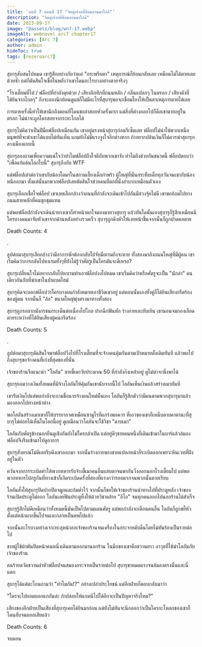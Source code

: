 ```yaml
---
title: 'บทที่ 7 ตอนที่ 17 "จิตมุ่งร้ายที่คืบคลานมาใกล้"'
description: "จิตมุ่งร้ายที่คืบคลานมาใกล้"
date: 2023-09-17
image: "@assets/blog/wn7-17.webp"
imageAlt: webnovel arc7 chapter17
categories: [Arc 7]
author: admin
hideToc: true
tags: [rezeroarc7]
---
```

สุบารุสับสนไปหมด เขารู้สึกอย่างกับว่าแค่ "กระพริบตา" เหตุการณ์ก็ย้อนกลับเลย เหมือนไม่ได้ตายเลยด้วยซ้ำ แต่ก็ตัดสินใจเชื่อในพลังว่าเขาโดนอะไรบางอย่างตายจริงๆ

"โรงเตี๊ยมที่ไป / ฟล็อปที่กำลังคุยด้วย / เสียงอึกทึกที่ถนนหลัก / กลิ่นแปลกๆ ในตรอก / เสียงดังที่ได้ยินจากไกลๆ" ถึงจะลองนึกย้อนดูแต่ก็ไม่มีอะไรที่สุบารุพอจะเชื่อมโยงให้เป็นสาเหตุการตายได้เลย

การตายครั้งนี้ทำให้เขานึกถึงตอนที่โดนชอล่าสอยหัวครั้งแรก แต่สิ่งที่ต่างออกไปก็คือเขาตายอยู่ในตรอก ไม่น่าจะถูกใครสอยจากระยะไกลได้

สุบารุไม่คิดว่าเป็นฝีมือฟล็อปเหมือนกัน เขาอยู่ตรงหน้าสุบารุก่อนรีเซ็ตเลย ฟล็อปไม่น่าใช่พวกเหนือมนุษย์ที่จะฆ่าเขาได้แบบไม่ทันเห็น แถมยังไม่มีแรงจูงใจอีกต่างหาก ถ้าอยากปล้นเงินก็ไม่ควรฆ่าสุบารุกลางเมืองแบบนี้

สุบารุลองถามเพื่อความแน่ใจว่าทำไมฟล็อปถึงใจดีกับพวกเขาจัง ทำไมถึงช่วยกันขนาดนี้ ฟล็อปตอบว่า "เพื่อแก้แค้นโลกใบนี้" สุบารุถึงกับ WTF

แต่ฟล็อปเล่าต่อว่าเขากับน้องโตมาในสถานเลี้ยงเด็กกำพร้า ผู้ใหญ่ที่นั่นกระทืบเด็กทุกวันจนเขากับน้องหนีออกมา ตั้งแต่นั้นมาพวกฟล็อปเลยตัดสินใจช่วยคนที่ตกที่นั่งลำบากเหมือนตัวเอง

สุบารุเลือกเชื่อใจฟล็อป เขาเลยเลือกอ้างว่าถนนที่กำลังจะเดินเข้าไปกันมีฮวงจุ้ยไม่ดี เขาขออ้อมไปทางถนนสายหลักที่คนชุกชุมแทน

แต่พอฟล็อปกำลังจะเดินนำทางเขาก็ทำหน้าตกใจมองมาทางสุบารุ แล้วทันใดนั้นเองสุบารุก็รู้สึกเหมือนมีใครบางคนมาจับหัวเขาจากด้านหลังอย่างรวดเร็ว สุบารุถูกดึงหัวให้เงยหน้าขึ้นจากนั้นก็ถูกปาดคอตาย

Death Counts: 4

.

ลูปต่อมาสุบารุเลือกอ้างว่ามีอาการชักต้องกลับไปจับมือเรมถึงจะหาย ทั้งสองมาถึงถนนใหญ่ที่มีผู้คน เขาเริ่มคิดว่าการกลับไปหาเรมทั้งๆที่ยังไม่รู้ว่าศัตรูเป็นใครมันจะดีเหรอ?

สุบารุเปลี่ยนใจไม่อยากกลับไปหาเรมทำเอาฟล็อปงงไปหมด เขาเริ่มคิดว่าหรือศัตรูจะเป็น "นักล่า" คนเดียวกันกับที่ฆ่าเขาในป่าแบดไฮม์

สุบารุคิดจะบอกฟล็อปว่าใครบางคนกำลังหมายเอาชีวิตเขาอยู่ แต่ตอนนั้นเองทั้งคู่ก็ได้ยินเสียงกรีดร้องของผู้คน จากนั้นก็ "ล้อ" ขนาดใหญ่พุ่งตรงมาทางทั้งสอง

สุบารุถูกรถลากมังกรชนกระเด็นต่อเนื่องไปไกล ปากฉีกฟันหัก ร่างกายเละยับเยิน เขานอนจมกองเลือดตายระหว่างที่ได้ยินเสียงผู้คนกรีดร้อง

Death Counts: 5

.

ลูปต่อมาสุบารุตัดสินใจพาฟล็อปวิ่งไปที่โรงเตี๊ยมที่จะจ้างคนคุ้มกันตามเป้าหมายดั้งเดิมทันที แล้วพอไปถึงสุบารุขอจ้างคนที่เก่งที่สุดของที่นั่น

เจ้าของร้านจึงแนะนำ "โลอัน" ชายขี้เมาวัยประมาณ 50 ที่กำลังก๊งเหล้าอยู่ ดูไม่น่าจะพึ่งพาได้

สุบารุยอมวางเงินทั้งหมดที่มีจ้างโลอันให้คุ้มกันเขานับจากนี้ไป โลอันเห็นเงินแล้วสร่างเมาทันที

เขารับเงินไปแต่พอกำลังจะถามชื่อนายจ้างคนใหม่นั้นเอง โลอันก็รู้สึกตัวว่ามีคนตามพวกสุบารุมาแล้วมองออกไปทางหน้าต่าง

พอโลอันสร่างเมาเขาก็ให้บรรยากาศเหมือนซามูไรที่แกร่งพอควร ที่เอวของเขาก็เหน็บดาบคาตานะที่สุบารุไม่ค่อยได้เห็นในโลกนี้อยู่ ดูเหมือนว่าโลอันจะใช้วิชา "ดาบเมา"

โลอันกับศัตรูข้างนอกยืนดูเชิงกันยังไม่ใครกล้าเปิด แต่อยู่ดีๆชายคนหนึ่งก็เดินเข้ามาในบาร์แล้วล้มลง ฟล็อปจึงรีบเข้ามาไปดูอาการ

สุบารุสังหรณ์ไม่ดีเลยรีบดึงเขาออกมา จากนั้นร่างกายของชายแปลกหน้าก็ระเบิดออกเพราะหินเวทที่ฝังอยู่ในตัว

ควันจากการระเบิดทำให้พวกทหารรับจ้างขี้เมาคนอื่นแสบตาจนพากันวิ่งออกนอกโรงเตี๊ยมไป แต่พอพวกทหารไปกรูกันที่ทางเข้าก็เกิดระเบิดครั้งที่สองที่แรงกว่ารอบแรกจนพวกนั้นตายเรียบ

โลอันสั่งให้สุบารุปิดปากปิดจมูกและก้มต่ำไว้ จากนั้นก็ขอให้เจ้าของร้านนำทางไปที่ประตูหลัง เจ้าของร้านเปิดประตูไม่ออก โลอันเลยฟันประตูทิ้งให้ด้วยวิชาคล้าย "อิไอ" จนทุกคนออกไปนอกร้านได้สำเร็จ

สุบารุรู้สึกไม่ดีเหมือนว่าทั้งหมดนี้มันเป็นไปตามแผนศัตรู แต่พอกำลังจะเตือนคนอื่น โลอันก็ถูกขยี้หัวตั้งแต่หน้าผากขึ้นไปจนเละกลายเป็นศพไปแล้ว

จากนั้นอะไรบางอย่างเจาะทะลุหน้าอกเจ้าของร้านจนเครื่องในกระจายดับดิ้นโดยไม่ทันร้องเป็นรายต่อไป

ชายผู้ใช้ผ้าพันปิดหน้าคนหนึ่งเดินตามออกมานอกร้าน ในมือของเขาคือขวานยาว อาวุธที่ใช้ฆ่าโลอันกับเจ้าของร้าน

คนร้ายตวัดขวานผ่าหัวฟล็อปจนสมองกระจายเป็นรายต่อไป สุบารุขาหมดแรงจนล้มลงตรงนั้นและฉี่แตก

สุบารุได้แต่ตะโกนถามว่า "ทำไมกัน!?" อย่างเปล่าประโยชน์ แต่อีกฝ่ายก็ตอบกลับมาว่า

"ใครจะไปยอมบอกแกกันล่ะ ถ้าปล่อยให้แกหนีไปได้อีกจะเป็นปัญหาจริงไหม?"

เสียงของอีกฝ่ายเป็นเสียงที่สุบารุเคยได้ยินมาก่อน แต่ยังไม่ทันจะนึกออกว่าเป็นใครกะโหลกของเขาก็โดนสับจนแยกเสียแล้ว

Death Counts: 6

จบตอน